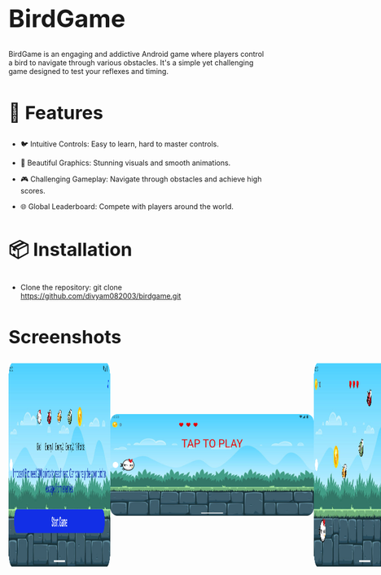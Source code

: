 <h1 style="font-size:48px;">BirdGame</h1>

BirdGame is an engaging and addictive Android game where players control a bird to navigate through various obstacles. It's a simple yet challenging game designed to test your reflexes and timing.

<h2 style="font-size:36px;">🌟 Features</h2>

- 🐦 Intuitive Controls: Easy to learn, hard to master controls.

- 🌸 Beautiful Graphics: Stunning visuals and smooth animations.

- 🎮 Challenging Gameplay: Navigate through obstacles and achieve high scores.

- 🌐 Global Leaderboard: Compete with players around the world.

<h2 style="font-size:36px;">📦 Installation</h2>

- Clone the repository: git clone https://github.com/divyam082003/birdgame.git


<h2 style="font-size:36px;">Screenshots</h2>

<div style="display: flex; justify-content: space-around; align-items: center;">
  <img src="screenshot/splash.png"  width="200px" height="400px">
  <img src="screenshot/home.png" width="400px" height="200px">
  <img src="screenshot/play.png" width="200px" height="400px">
  <img src="screenshot/won.png"  width="200px" height="400px">
  <img src="screenshot/score.png" width="200px" height="400px">
</div>
